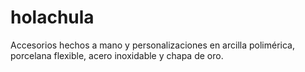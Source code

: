 # holachula
Accesorios hechos a mano y personalizaciones en arcilla polimérica, porcelana flexible, acero inoxidable y chapa de oro.
